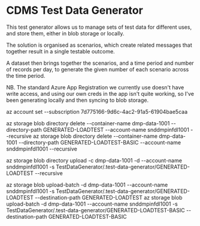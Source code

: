 # CDMS Test Data Generator

This test generator allows us to manage sets of test data for different uses, and store them, either in blob storage or locally.

The solution is organised as scenarios, which create related messages that together result in a single testable outcome.

A dataset then brings together the scenarios, and a time period and number of records per day, to generate the given number of each scenario across the time period.

NB. The standard Azure App Registration we currently use doesn't have write access, and using our own creds in the app
isn't quite working, so I've been generating locally and then syncing to blob storage.

az account set --subscription 7d775166-9d6c-4ac2-91a5-61904bae5caa

az storage blob directory delete --container-name dmp-data-1001 --directory-path GENERATED-LOADTEST --account-name snddmpinfdl1001 --recursive
az storage blob directory delete --container-name dmp-data-1001 --directory-path GENERATED-LOADTEST-BASIC --account-name snddmpinfdl1001 --recursive

az storage blob directory upload -c dmp-data-1001 -d --account-name snddmpinfdl1001 -s TestDataGenerator/.test-data-generator/GENERATED-LOADTEST --recursive

az storage blob upload-batch -d dmp-data-1001 --account-name snddmpinfdl1001 -s TestDataGenerator/.test-data-generator/GENERATED-LOADTEST  --destination-path GENERATED-LOADTEST
az storage blob upload-batch -d dmp-data-1001 --account-name snddmpinfdl1001 -s TestDataGenerator/.test-data-generator/GENERATED-LOADTEST-BASIC  --destination-path GENERATED-LOADTEST-BASIC